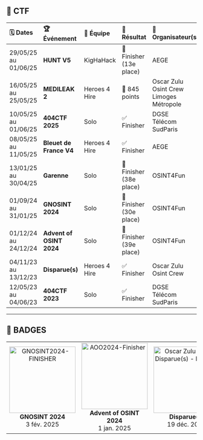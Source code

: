 ## 🔎​ CTF

| 🗓️ Dates           | 🏆 **Événement**                  | 👥 Équipe         | 🎯 Résultat              | 🏢 Organisateur(s)                        |
|:-------------------|:----------------------------------|:------------------|:-------------------------|:------------------------------------------|
| 29/05/25 au 01/06/25 | **HUNT V5**                     | KigHaHack         | 🥉 Finisher (13e place)  | AEGE                                     |
| 16/05/25 au 25/05/25 | **MEDILEAK 2**                  | Heroes 4 Hire     | 🔢 845 points            | Oscar Zulu Osint Crew<br>Limoges Métropole|
| 10/05/25 au 01/06/25 | **404CTF 2025**                 | Solo              | ✅ Finisher              | DGSE<br>Télécom SudParis                  |
| 08/05/25 au 11/05/25 | **Bleuet de France V4**         | Heroes 4 Hire     | ✅ Finisher              | AEGE                                     |
| 13/01/25 au 30/04/25 | **Garenne**                     | Solo              | 🏅 Finisher (38e place)  | OSINT4Fun                                |
| 01/09/24 au 31/01/25 | **GNOSINT 2024**                | Solo              | 🏅 Finisher (30e place)  | OSINT4Fun                                |
| 01/12/24 au 24/12/24 | **Advent of OSINT 2024**        | Solo              | 🏅 Finisher (39e place)  | OSINT4Fun                                |
| 04/11/23 au 13/12/23 | **Disparue(s)**                 | Heroes 4 Hire     | ✅ Finisher              | Oscar Zulu Osint Crew                    |
| 12/05/23 au 04/06/23 | **404CTF 2023**                 | Solo              | ✅ Finisher              | DGSE<br>Télécom SudParis                  |

---

## 🏅 BADGES

<table>
  <tr>
    <td align="center">
      <a href="https://api.eu.badgr.io/public/assertions/kNPWHiR7R3Sd_EYtHXggDQ" target="_blank">
        <img src="https://api.eu.badgr.io/public/assertions/kNPWHiR7R3Sd_EYtHXggDQ/image" width="175" alt="GNOSINT2024-FINISHER"/>
      </a>
      <div><strong>GNOSINT 2024</strong><br>3 fév. 2025</div>
    </td>
    <td align="center">
      <a href="https://api.eu.badgr.io/public/assertions/zoaGYlZ8T62GLR7HvUpC9A" target="_blank">
        <img src="https://api.eu.badgr.io/public/assertions/zoaGYlZ8T62GLR7HvUpC9A/image" width="175" alt="AOO2024-Finisher"/>
      </a>
      <div><strong>Advent of OSINT 2024</strong><br>1 jan. 2025</div>
    </td>
    <td align="center">
      <a href="https://api.eu.badgr.io/public/assertions/zxG_6TLrSIi1gVP0nk3YDQ" target="_blank">
        <img src="https://api.eu.badgr.io/public/assertions/zxG_6TLrSIi1gVP0nk3YDQ/image" width="175" alt="Oscar Zulu CTF - Disparue(s) - Finisher"/>
      </a>
      <div><strong>Disparue(s)</strong><br>19 déc. 2023</div>
    </td>
  </tr>
</table>
